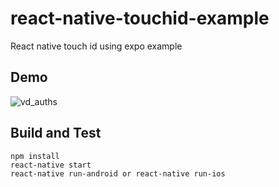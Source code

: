 # react-native-touchid-example
React native touch id using expo example

## Demo
![vd_auths](https://user-images.githubusercontent.com/15436207/69445800-d49f7500-0d31-11ea-9114-448f630aae1c.gif)

## Build and Test
```
npm install
react-native start
react-native run-android or react-native run-ios
```
